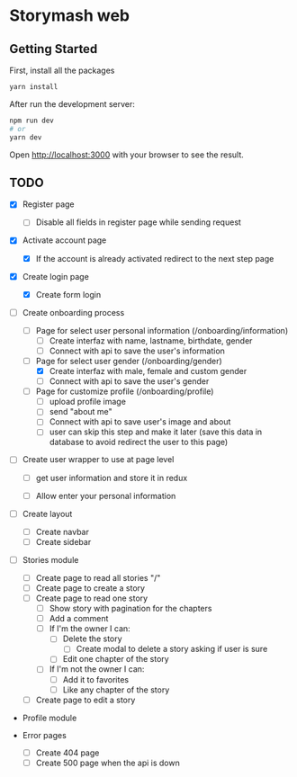 # Storymash web

## Getting Started

First, install all the packages

```bash
yarn install
```

After run the development server:

```bash
npm run dev
# or
yarn dev
```

Open [http://localhost:3000](http://localhost:3000) with your browser to see the result.

## TODO

- [x] Register page

  - [ ] Disable all fields in register page while sending request

- [x] Activate account page

  - [x] If the account is already activated redirect to the next step page

- [x] Create login page

  - [x] Create form login

- [ ] Create onboarding process

  - [ ] Page for select user personal information (/onboarding/information)
    - [ ] Create interfaz with name, lastname, birthdate, gender
    - [ ] Connect with api to save the user's information
  - [ ] Page for select user gender (/onboarding/gender)
    - [x] Create interfaz with male, female and custom gender
    - [ ] Connect with api to save the user's gender
  - [ ] Page for customize profile (/onboarding/profile)
    - [ ] upload profile image
    - [ ] send "about me"
    - [ ] Connect with api to save user's image and about
    - [ ] user can skip this step and make it later (save this data in database to avoid redirect the user to this page)

- [ ] Create user wrapper to use at page level

  - [ ] get user information and store it in redux

  - [ ] Allow enter your personal information

- [ ] Create layout

  - [ ] Create navbar
  - [ ] Create sidebar

- [ ] Stories module

  - [ ] Create page to read all stories "/"
  - [ ] Create page to create a story
  - [ ] Create page to read one story
    - [ ] Show story with pagination for the chapters
    - [ ] Add a comment
    - [ ] If I'm the owner I can:
      - [ ] Delete the story
        - [ ] Create modal to delete a story asking if user is sure
      - [ ] Edit one chapter of the story
    - [ ] If I'm not the owner I can:
      - [ ] Add it to favorites
      - [ ] Like any chapter of the story
  - [ ] Create page to edit a story

- Profile module

- Error pages
  - [ ] Create 404 page
  - [ ] Create 500 page when the api is down
